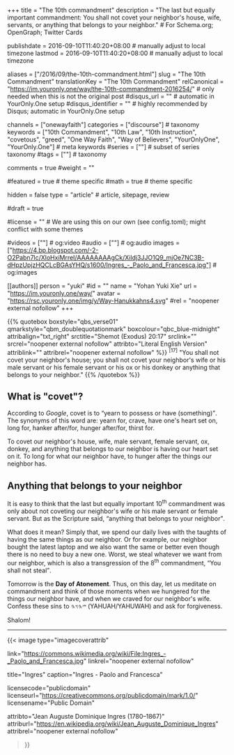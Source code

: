 +++
title = "The 10th commandment"
description = "The last but equally important commandment: You shall not covet your neighbor's house, wife, servants, or anything that belongs to your neighbor."  # For Schema.org; OpenGraph; Twitter Cards

publishdate = 2016-09-10T11:40:20+08:00                          # manually adjust to local timezone
lastmod = 2016-09-10T11:40:20+08:00                          # manually adjust to local timezone

aliases = ["/2016/09/the-10th-commandment.html"]
slug = "The 10th Commandment"
translationKey = "The 10th Commandment"
relCanonical = "https://im.youronly.one/way/the-10th-commandment-2016254/"                           # only needed when this is not the original post
#disqus_url = ""                                                    # automatic in YourOnly.One setup
#disqus_identifier = ""                                             # highly recommended by Disqus; automatic in YourOnly.One setup

channels = ["onewayfaith"]
categories = ["discourse"]                           # taxonomy
keywords = ["10th Commandment", "10th Law", "10th Instruction", "covetous", "greed", "One Way Faith", "Way of Believers", "YourOnlyOne", "YourOnly.One"]                             # meta keywords
#series = [""]                               # subset of series taxonomy
#tags = [""]                                 # taxonomy

comments = true
#weight = ""

#featured = true                              # theme specific
#math = true                                  # theme specific

hidden = false
type = "article"                                                           # article, sitepage, review

#draft = true

#license = ""                                 # We are using this on our own (see config.toml); might conflict with some themes

#videos = [""]                                # og:video
#audio = [""]                                 # og:audio
images = ["https://4.bp.blogspot.com/-2-O2Pabn7lc/XloHxiMrreI/AAAAAAAAgCk/Xildj3JJO1Q9_mjOe7NC3B-dHpzUpjzHQCLcBGAsYHQ/s1600/Ingres_-_Paolo_and_Francesca.jpg"]    # og:images

[[authors]]
person = "yuki"
#id = ""
name = "Yohan Yuki Xie"
url = "https://im.youronly.one/way/"
avatar = "https://rsc.youronly.one/img/y/Way-Hanukkahns4.svg"
#rel = "noopener external nofollow"
+++

{{% quotebox boxstyle="qbs_verse01" qmarkstyle="qbm_doublequotationmark" boxcolour="qbc_blue-midnight" attribalign="txt_right" srctitle="Shemot (Exodus) 20:17" srclink="" srcrel="noopener external nofollow" attribto="Literal English Version" attriblink="" attribrel="noopener external nofollow" %}}
<sup>[17]</sup> "You shall not covet your neighbor's house; you shall not covet your neighbor's wife or his male servant or his female servant or his ox or his donkey or anything that belongs to your neighbor."
{{% /quotebox %}}

<!--more-->

## What is "covet"?

According to *Google*, covet is to <q>yearn to possess or have (something)</q>. The synonyms of this word are: yearn for, crave, have one's heart set on, long for, hanker after/for, hunger after/for, thirst for.

To covet our neighbor's house, wife, male servant, female servant, ox, donkey, and anything that belongs to our neighbor is having our heart set on it. To long for what our neighbor have, to hunger after the things our neighbor has.

## Anything that belongs to your neighbor

It is easy to think that the last but equally important 10<sup>th</sup> commandment was only about not coveting our neighbor's wife or his male servant or female servant. But as the Scripture said, <q>anything that belongs to your neighbor</q>.

What does it mean? Simply that, we spend our daily lives with the taughts of having the same things as our neighbor. Or for example, our neighbor bought the latest laptop and we also want the same or better even though there is no need to buy a new one. Worst, we steal whatever we want from our neighbor, which is also a transgression of the 8<sup>th</sup> commandment, <q>You shall not steal</q>.

Tomorrow is the **Day of Atonement**. Thus, on this day, let us meditate on commandment and think of those moments when we hungered for the things our neighbor have, and when we craved for our neighbor's wife. Confess these sins to <bdi dir="rtl" lang="hbo-Hebr">𐤉𐤄𐤅𐤄</bdi> (YAHUAH/YAHUWAH) and ask for forgiveness.

Shalom!

---

{{< image
  type="imagecoverattrib"

  link="https://commons.wikimedia.org/wiki/File:Ingres_-_Paolo_and_Francesca.jpg"
  linkrel="noopener external nofollow"

  title="Ingres"
  caption="Ingres - Paolo and Francesca"

  licensecode="publicdomain"
  licenseurl="https://creativecommons.org/publicdomain/mark/1.0/"
  licensename="Public Domain"

  attribto="Jean Auguste Dominique Ingres (1780–1867)"
  attriburl="https://en.wikipedia.org/wiki/Jean_Auguste_Dominique_Ingres"
  attribrel="noopener external nofollow"
>}}
